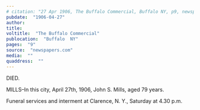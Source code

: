 ```yaml
---
# citation: "27 Apr 1906, The Buffalo Commercial, Buffalo NY, p9, newspapers.com."
pubdate:  "1906-04-27"
author: 
title: 
voltitle:  "The Buffalo Commercial"
publocation:  "Buffalo  NY"
pages:  "9"
source:  "newspapers.com"
media:  ""
quaddress:  ""
---
```

DIED.

MILLS–In this city, April 27th, 1906, John S. Mills, aged 79 years.

Funeral services and interment at Clarence, N. Y., Saturday at 4.30 p.m.

